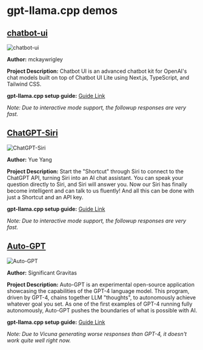 # gpt-llama.cpp demos

## [chatbot-ui](https://github.com/mckaywrigley/chatbot-ui)
![chatbot-ui](https://raw.githubusercontent.com/keldenl/gpt-llama.cpp/master/assets/demo.gif)

**Author:** mckaywrigley

**Project Description:** Chatbot UI is an advanced chatbot kit for OpenAI's chat models built on top of Chatbot UI Lite using Next.js, TypeScript, and Tailwind CSS.

**gpt-llama.cpp setup guide:** [Guide Link](https://github.com/keldenl/gpt-llama.cpp/blob/master/docs/chatbot-ui-setup-guide.md)

_Note: Due to interactive mode support, the followup responses are very fast._


## [ChatGPT-Siri](https://github.com/Yue-Yang/ChatGPT-Siri)
![ChatGPT-Siri](https://raw.githubusercontent.com/keldenl/gpt-llama.cpp/master/assets/chatgpt-siri-demo.gif)

**Author:** Yue Yang

**Project Description:** Start the "Shortcut" through Siri to connect to the ChatGPT API, turning Siri into an AI chat assistant. You can speak your question directly to Siri, and Siri will answer you. Now our Siri has finally become intelligent and can talk to us fluently! And all this can be done with just a Shortcut and an API key.

**gpt-llama.cpp setup guide:** [Guide Link](https://github.com/keldenl/gpt-llama.cpp/blob/master/docs/ChatGPT-Siri-setup-guide.md)

_Note: Due to interactive mode support, the followup responses are very fast._

## [Auto-GPT](https://github.com/Significant-Gravitas/Auto-GPT#-installation)
![Auto-GPT](https://raw.githubusercontent.com/keldenl/gpt-llama.cpp/master/assets/auto-gpt-short-demo.gif)

**Author:** Significant Gravitas

**Project Description:** Auto-GPT is an experimental open-source application showcasing the capabilities of the GPT-4 language model. This program, driven by GPT-4, chains together LLM "thoughts", to autonomously achieve whatever goal you set. As one of the first examples of GPT-4 running fully autonomously, Auto-GPT pushes the boundaries of what is possible with AI.


**gpt-llama.cpp setup guide:** [Guide Link](https://github.com/keldenl/gpt-llama.cpp/blob/master/docs/Auto-GPT-setup-guide.md)

_Note: Due to Vicuna generating worse responses than GPT-4, it doesn't work quite well right now._

